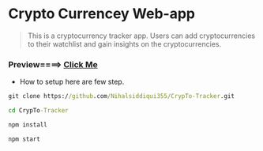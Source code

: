 # Crypto Currencey Web-app

> This is a cryptocurrency tracker app. Users can add cryptocurrencies to their watchlist and gain insights on the cryptocurrencies.

###  Preview====>   [Click Me](https://decodercrypto-tracker.netlify.app/)

- How to setup here are few step.

```cmd
git clone https://github.com/Nihalsiddiqui355/CrypTo-Tracker.git
```

```cmd
cd CrypTo-Tracker
```

```cmd
npm install

```

```cmd
npm start
```
